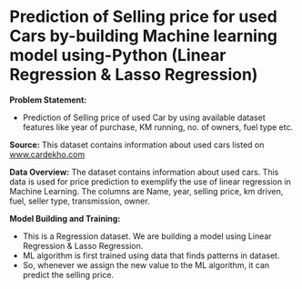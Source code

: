 # Prediction of Selling price for used Cars by-building Machine learning model using-Python (Linear Regression & Lasso Regression)

**Problem Statement:**  
* Prediction of Selling price of used Car by using available dataset features like year of purchase, KM running, no. of owners, fuel type etc.

**Source:** This dataset contains information about used cars listed on www.cardekho.com

**Data Overview:**
The dataset contains information about used cars. This data is used for price prediction to exemplify the use of linear regression in Machine Learning. The columns are Name, year, selling price, km driven, fuel, seller type, transmission, owner.


**Model Building and Training:**
* This is a Regression dataset. We are building a model using Linear Regression & Lasso Regression. 
* ML algorithm is first trained using data that finds patterns in dataset.
* So, whenever we assign the new value to the ML algorithm, it can predict the selling price.
